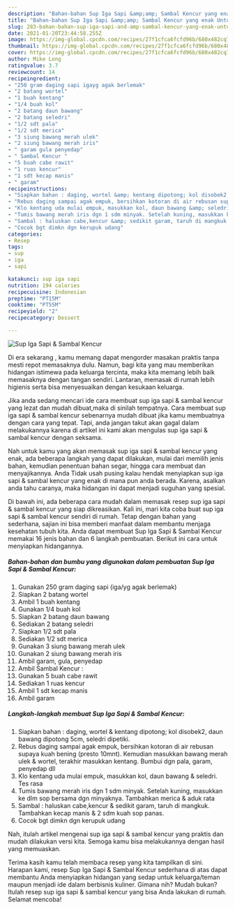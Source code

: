 ```yaml
---
description: "Bahan-bahan Sup Iga Sapi &amp;amp; Sambal Kencur yang enak Untuk Jualan"
title: "Bahan-bahan Sup Iga Sapi &amp;amp; Sambal Kencur yang enak Untuk Jualan"
slug: 283-bahan-bahan-sup-iga-sapi-and-amp-sambal-kencur-yang-enak-untuk-jualan
date: 2021-01-20T23:44:58.255Z
image: https://img-global.cpcdn.com/recipes/27f1cfca6fcfd96b/680x482cq70/sup-iga-sapi-sambal-kencur-foto-resep-utama.jpg
thumbnail: https://img-global.cpcdn.com/recipes/27f1cfca6fcfd96b/680x482cq70/sup-iga-sapi-sambal-kencur-foto-resep-utama.jpg
cover: https://img-global.cpcdn.com/recipes/27f1cfca6fcfd96b/680x482cq70/sup-iga-sapi-sambal-kencur-foto-resep-utama.jpg
author: Mike Long
ratingvalue: 3.7
reviewcount: 14
recipeingredient:
- "250 gram daging sapi igayg agak berlemak"
- "2 batang wortel"
- "1 buah kentang"
- "1/4 buah kol"
- "2 batang daun bawang"
- "2 batang seledri"
- "1/2 sdt pala"
- "1/2 sdt merica"
- "3 siung bawang merah ulek"
- "2 siung bawang merah iris"
- " garam gula penyedap"
- " Sambal Kencur "
- "5 buah cabe rawit"
- "1 ruas kencur"
- "1 sdt kecap manis"
- " garam"
recipeinstructions:
- "Siapkan bahan : daging, wortel &amp; kentang dipotong; kol disobek2, daun bawang dipotong 5cm, seledri dipetiki."
- "Rebus daging sampai agak empuk, bersihkan kotoran di air rebusan supaya kuah bening (presto 10mnt). Kemudian masukkan bawang merah ulek &amp; wortel, terakhir masukkan kentang. Bumbui dgn pala, garam, penyedap dll"
- "Klo kentang uda mulai empuk, masukkan kol, daun bawang &amp; seledri. Tes rasa"
- "Tumis bawang merah iris dgn 1 sdm minyak. Setelah kuning, masukkan ke dlm sop bersama dgn minyaknya. Tambahkan merica &amp; aduk rata"
- "Sambal : haluskan cabe,kencur &amp; sedikit garam, taruh di mangkuk. Tambahkan kecap manis &amp; 2 sdm kuah sop panas."
- "Cocok bgt dimkn dgn kerupuk udang"
categories:
- Resep
tags:
- sup
- iga
- sapi

katakunci: sup iga sapi 
nutrition: 194 calories
recipecuisine: Indonesian
preptime: "PT15M"
cooktime: "PT55M"
recipeyield: "2"
recipecategory: Dessert

---
```



![Sup Iga Sapi &amp; Sambal Kencur](https://img-global.cpcdn.com/recipes/27f1cfca6fcfd96b/680x482cq70/sup-iga-sapi-sambal-kencur-foto-resep-utama.jpg)

Di era  sekarang , kamu memang dapat mengorder masakan praktis tanpa mesti repot memasaknya dulu. Namun, bagi kita yang mau memberikan hidangan istimewa pada keluarga tercinta, maka kita memang lebih baik memasaknya dengan tangan sendiri. Lantaran, memasak di rumah lebih higienis serta bisa menyesuaikan dengan kesukaan keluarga.

Jika anda sedang mencari ide cara membuat sup iga sapi &amp; sambal kencur yang lezat dan mudah dibuat,maka di sinilah tempatnya. Cara membuat sup iga sapi &amp; sambal kencur  sebenarnya mudah dibuat jika kamu membuatnya dengan cara yang tepat. Tapi, anda jangan takut akan gagal dalam melakukannya 
karena di artikel ini kami akan mengulas sup iga sapi &amp; sambal kencur dengan seksama.  



Nah untuk kamu yang akan memasak sup iga sapi &amp; sambal kencur yang enak, ada beberapa langkah yang dapat dilakukan, mulai dari memilih jenis bahan, kemudian penentuan bahan segar, hingga cara membuat dan menyajikannya. Anda Tidak usah pusing kalau hendak menyiapkan sup iga sapi &amp; sambal kencur yang enak di mana pun anda berada. Karena, asalkan anda  tahu caranya, maka hidangan ini dapat menjadi suguhan yang spesial.

Di bawah ini, ada beberapa cara mudah dalam memasak resep sup iga sapi &amp; sambal kencur yang siap dikreasikan. Kali ini, mari kita coba buat sup iga sapi &amp; sambal kencur sendiri di rumah. Tetap dengan bahan yang sederhana, sajian ini bisa memberi manfaat dalam membantu menjaga kesehatan tubuh kita. Anda dapat membuat Sup Iga Sapi &amp; Sambal Kencur memakai 16 jenis bahan dan 6 langkah pembuatan. Berikut ini cara untuk menyiapkan hidangannya.

<!--inarticleads1-->

##### Bahan-bahan dan bumbu yang digunakan dalam pembuatan Sup Iga Sapi &amp; Sambal Kencur:

1. Gunakan 250 gram daging sapi (iga/yg agak berlemak)
1. Siapkan 2 batang wortel
1. Ambil 1 buah kentang
1. Gunakan 1/4 buah kol
1. Siapkan 2 batang daun bawang
1. Sediakan 2 batang seledri
1. Siapkan 1/2 sdt pala
1. Sediakan 1/2 sdt merica
1. Gunakan 3 siung bawang merah ulek
1. Gunakan 2 siung bawang merah iris
1. Ambil  garam, gula, penyedap
1. Ambil  Sambal Kencur :
1. Gunakan 5 buah cabe rawit
1. Sediakan 1 ruas kencur
1. Ambil 1 sdt kecap manis
1. Ambil  garam




<!--inarticleads2-->

##### Langkah-langkah membuat Sup Iga Sapi &amp; Sambal Kencur:

1. Siapkan bahan : daging, wortel &amp; kentang dipotong; kol disobek2, daun bawang dipotong 5cm, seledri dipetiki.
1. Rebus daging sampai agak empuk, bersihkan kotoran di air rebusan supaya kuah bening (presto 10mnt). Kemudian masukkan bawang merah ulek &amp; wortel, terakhir masukkan kentang. Bumbui dgn pala, garam, penyedap dll
1. Klo kentang uda mulai empuk, masukkan kol, daun bawang &amp; seledri. Tes rasa
1. Tumis bawang merah iris dgn 1 sdm minyak. Setelah kuning, masukkan ke dlm sop bersama dgn minyaknya. Tambahkan merica &amp; aduk rata
1. Sambal : haluskan cabe,kencur &amp; sedikit garam, taruh di mangkuk. Tambahkan kecap manis &amp; 2 sdm kuah sop panas.
1. Cocok bgt dimkn dgn kerupuk udang




Nah, itulah artikel mengenai  sup iga sapi &amp; sambal kencur  yang praktis dan mudah dilakukan versi kita. Semoga kamu bisa melakukannya dengan hasil yang memuaskan. 

Terima kasih kamu telah membaca resep yang kita tampilkan di sini. Harapan kami, resep  Sup Iga Sapi &amp; Sambal Kencur sederhana di atas dapat membantu Anda menyiapkan hidangan yang sedap untuk keluarga/teman maupun menjadi ide dalam berbisnis kuliner. Gimana nih? Mudah bukan? Itulah resep sup iga sapi &amp; sambal kencur yang bisa Anda lakukan di rumah. Selamat mencoba!

